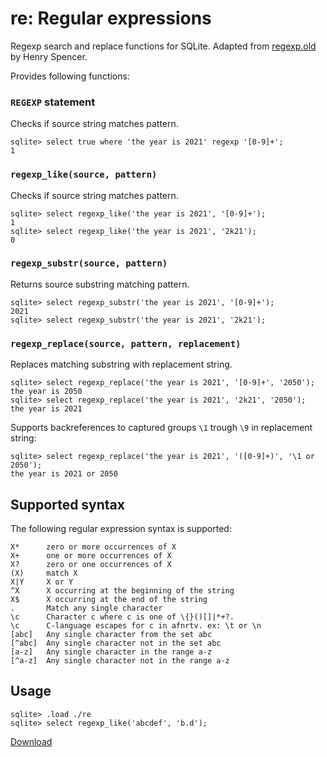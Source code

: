 # re: Regular expressions

Regexp search and replace functions for SQLite.
Adapted from [regexp.old](https://github.com/garyhouston/regexp.old) by Henry Spencer.

Provides following functions:

### `REGEXP` statement

Checks if source string matches pattern.

```
sqlite> select true where 'the year is 2021' regexp '[0-9]+';
1
```

### `regexp_like(source, pattern)`

Checks if source string matches pattern.

```
sqlite> select regexp_like('the year is 2021', '[0-9]+');
1
sqlite> select regexp_like('the year is 2021', '2k21');
0
```

### `regexp_substr(source, pattern)`

Returns source substring matching pattern.

```
sqlite> select regexp_substr('the year is 2021', '[0-9]+');
2021
sqlite> select regexp_substr('the year is 2021', '2k21');

```

### `regexp_replace(source, pattern, replacement)`

Replaces matching substring with replacement string.

```
sqlite> select regexp_replace('the year is 2021', '[0-9]+', '2050');
the year is 2050
sqlite> select regexp_replace('the year is 2021', '2k21', '2050');
the year is 2021
```

Supports backreferences to captured groups `\1` trough `\9` in replacement string:

```
sqlite> select regexp_replace('the year is 2021', '([0-9]+)', '\1 or 2050');
the year is 2021 or 2050
```

## Supported syntax

The following regular expression syntax is supported:

```
X*      zero or more occurrences of X
X+      one or more occurrences of X
X?      zero or one occurrences of X
(X)     match X
X|Y     X or Y
^X      X occurring at the beginning of the string
X$      X occurring at the end of the string
.       Match any single character
\c      Character c where c is one of \{}()[]|*+?.
\c      C-language escapes for c in afnrtv. ex: \t or \n
[abc]   Any single character from the set abc
[^abc]  Any single character not in the set abc
[a-z]   Any single character in the range a-z
[^a-z]  Any single character not in the range a-z
```

## Usage

```
sqlite> .load ./re
sqlite> select regexp_like('abcdef', 'b.d');
```

[Download](https://github.com/nalgeon/sqlean/releases/latest)
